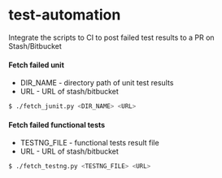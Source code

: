 # test-automation
Integrate the scripts to CI to post failed test results to a PR on Stash/Bitbucket

#### Fetch failed unit
- DIR_NAME - directory path of unit test results
- URL - URL of stash/bitbucket

```bash
$ ./fetch_junit.py <DIR_NAME> <URL>
```

#### Fetch failed functional tests
- TESTNG_FILE - functional tests result file
- URL - URL of stash/bitbucket

```bash
$ ./fetch_testng.py <TESTNG_FILE> <URL>
```

